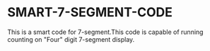 # SMART-7-SEGMENT-CODE
This is a smart code for 7-segment.This code is capable of running counting on "Four" digit 7-segment display. 
